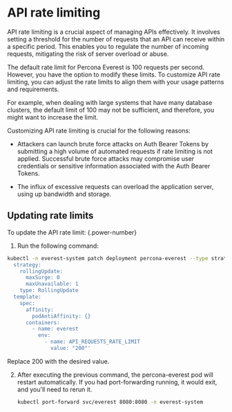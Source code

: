 # API rate limiting


API rate limiting is a crucial aspect of managing APIs effectively. It involves setting a threshold for the number of requests that an API can receive within a specific period. This enables you to regulate the number of incoming requests, mitigating the risk of server overload or abuse. 

The default rate limit for Percona Everest is 100 requests per second. However, you have the option to modify these limits. To customize API rate limiting, you can adjust the rate limits to align them with your usage patterns and requirements.

For example, when dealing with large systems that have many database clusters, the default limit of 100 may not be sufficient, and therefore, you might want to increase the limit.

Customizing API rate limiting is crucial for the following reasons:

- Attackers can launch brute force attacks on Auth Bearer Tokens by submitting a high volume of automated requests if rate limiting is not applied. Successful brute force attacks may compromise user credentials or sensitive information associated with the Auth Bearer Tokens.

- The influx of excessive requests can overload the application server, using up bandwidth and storage.

## Updating rate limits

To update the API rate limit:
{.power-number}

1. Run the following command:

```sh
kubectl -n everest-system patch deployment percona-everest --type strategic -p 'spec:
  strategy:
    rollingUpdate:
      maxSurge: 0
      maxUnavailable: 1
    type: RollingUpdate
  template:
    spec:
      affinity:
        podAntiAffinity: {}
      containers:
        - name: everest
          env:
            - name: API_REQUESTS_RATE_LIMIT
              value: "200"' 
```

Replace 200 with the desired value.

2. After executing the previous command, the percona-everest pod will restart automatically. If you had port-forwarding running, it would exit, and you'll need to rerun it.

    ```sh
    kubectl port-forward svc/everest 8080:8080 -n everest-system
    ```









